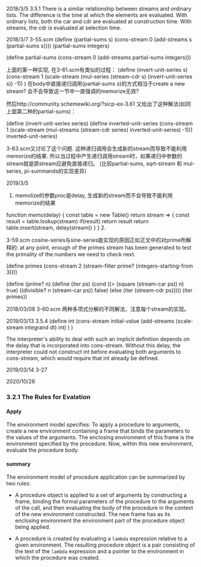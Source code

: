 2018/3/5
3.5.1
There is a similar relationship between streams and ordinary lists.
The difference is the time at which the elements are evaluated.
With ordinary lists, both the car and cdr are evaluated at construction time.
With streams, the cdr is evaluated at selection time.

2018/3/7
3-55.scm
(define (partial-sums s)
  (cons-stream 0 (add-streams s (partial-sums s))))
(partial-sums integers)

(define partial-sums
  (cons-stream 0 (add-streams partial-sums integers)))

上面的第一种实现, 在3-61.scm有类似的过程：
(define (invert-unit-series s)
  (cons-stream 1 (scale-stream (mul-series (stream-cdr s) (invert-unit-series s)) -1))
)
在body中直接递归调用(partial-sums s)的方式相当于create a new stream?
会不会导致这一节中一直强调的memorize无效?

然后http://community.schemewiki.org/?sicp-ex-3.61
又给出了这种解法(如同上面第二种的partial-sums)：

(define (invert-unit-series series)
  (define inverted-unit-series
    (cons-stream 1 (scale-stream (mul-streams (stream-cdr series)
                                              inverted-unit-series)
                                 -1)))
  inverted-unit-series)

3-63.scm又讨论了这个问题. 这种递归调用会生成新的stream而导致不能利用memorize的结果.
所以当过程中产生递归调用stream时，如果递归中参数的stream就是原stream应避免直接递归。
(比较partial-sums, sqrt-stream 和 mul-series, pi-summands的实现差异)

2019/3/5
1. memolize的参数proc是delay, 生成新的stream而不会导致不能利用memorize的结果

  function memo(delay) {
    const table = new Table()
    return stream => {
      const result = table.lookup(stream)
      if(result) return result
      return table.insert(stream, delay(stream))
    }
  }
2.

3-59.scm
cosine-series与sine-series能实现的原因正如正文中的对prime所解释的:
at any point, enough of the primes stream has been generated
to test the primality of the numbers we need to check next.

(define primes
  (cons-stream
   2
   (stream-filter prime? (integers-starting-from 3))))

(define (prime? n)
  (define (iter ps)
    (cond ((> (square (stream-car ps)) n) true)
          ((divisible? n (stream-car ps)) false)
          (else (iter (stream-cdr ps)))))
  (iter primes))

2018/03/08
3-60.scm
两种多项式分解的不同解法，注意每个stream的实现。

2019/03/13
3.5.4
(define int
  (cons-stream initial-value
    (add-streams (scale-stream integrand dt) int)
  )
)

The interpreter's ability to deal with such an implicit definition depends on
the delay that is incorporated into cons-stream. Without this delay, the interpreter
could not construct int before evaluating both arguments to cons-stream, which would
require that int already be defined.

2019/03/14
3-27

2020/10/26
### 3.2.1 The Rules for Evalation
#### Apply
The environment model specifies: To apply a procedure to arguments,
create a new environment containing a frame that binds the parameters to the values of the arguments.
The enclosing environment of this frame is the environment specified by the procedure.
Now, within this new environment, evaluate the procedure body.

#### summary
The environment model of procedure application can be summarized by two rules:

- A procedure object is applied to a set of arguments by constructing a frame,
binding the formal parameters of the procedure to the arguments of the call,
and then evaluating the body of the procedure in the context of the new environment constructed.
The new frame has as its enclosing environment the environment part of the procedure object being applied.

- A procedure is created by evaluating a ``lambda`` expression relative to a given environment.
The resulting procedure object is a pair consisting of the text of the ``lambda`` expression and a pointer to the environment in which the procedure was created.
